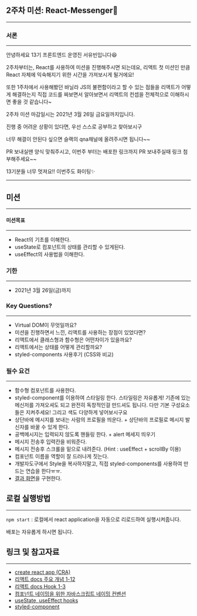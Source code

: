## 2주차 미션: React-Messenger💌

---

### 서론

---

안녕하세요 13기 프론트엔드 운영진 서유빈입니다😆

2주차부터는, React를 사용하여 미션을 진행해주시면 되는데요, 리액트 첫 미션인 만큼 React 자체에 익숙해지기 위한 시간을 가져보시게 될거에요!

또한 1주차에서 사용해봤던 바닐라 JS의 불편함이라고 할 수 있는 점들을 리액트가 어떻게 해결하는지 직접 코드를 짜보면서 알아보면서 리액트의 컨셉을 전체적으로 이해하시면 좋을 것 같습니다~

2주차 미션 마감일시는 2021년 3월 26일 금요일까지입니다.

진행 중 어려운 상황이 있다면, 우선 스스로 공부하고 찾아보시구

너무 해결이 안된다 싶으면 슬랙의 qna채널에 올려주시면 됩니다~~

PR 보내실땐 양식 맞춰주시고, 이번주 부터는 배포한 링크까지 PR 보내주실때 링크 첨부해주세요~~

13기분들 너무 멋져요!! 이번주도 화이팅✨

---

## 미션

---

#### 미션목표

---

- React의 기초를 이해한다.
- useState로 컴포넌트의 상태를 관리할 수 있게된다.
- useEffect의 사용법을 이해한다.

### 기한

---

- 2021년 3월 26일(금)까지

### Key Questions?

---

- Virtual DOM이 무엇일까요?
- 미션을 진행하면서 느낀, 리액트를 사용하는 장점이 있었다면?
- 리액트에서 클래스형과 함수형은 어떤차이가 있을까요?
- 리액트에서는 상태를 어떻게 관리할까요?
- styled-components 사용후기 (CSS와 비교)

### 필수 요건

---

- 함수형 컴포넌트를 사용한다.
- styled-component를 이용하여 스타일링 한다. 스타일링은 자유롭게! 기존에 있는 메신저를 가져오셔도 되고 완전히 독창적인걸 만드셔도 됩니다.
  다만 기본 구성요소들은 지켜주세요! 그리고 색도 다양하게 넣어보시구요
- 상단바에 메시지를 보내는 사람의 프로필을 띄운다. + 상단바의 프로필로 메시지 발신자를 바꿀 수 있게 한다.
- 공백메시지는 입력되지 않도록 핸들링 한다. + alert 메세지 띄우기
- 메시지 전송후 입력칸을 비워준다.
- 메시지 전송후 스크롤을 밑으로 내려준다. (Hint : useEffect + scrollBy 이용)
- 컴포넌트 이름을 역할이 잘 드러나게 짓는다.
- 개발자도구에서 Style을 복사하지말고, 직접 styled-components를 사용하여 만드는 연습을 한다ㅠㅠ.
- [결과 화면](https://react-messenger-12th-2z7y80m5p.vercel.app/chat/:nayubin)을 구현한다.

## 로컬 실행방법

---

`npm start` : 로컬에서 react application을 자동으로 리로드하여 실행시켜줍니다.

배포는 자유롭게 하시면 됩니다.

## 링크 및 참고자료

---

- [create react app (CRA)](https://create-react-app.dev/docs/getting-started/)
- [리액트 docs 주요 개념 1-12](https://ko.reactjs.org/docs/hello-world.html)
- [리액트 docs Hook 1-3](https://ko.reactjs.org/docs/hooks-intro.html)
- [컴포넌트 네이밍을 위한 자바스크립트 네이밍 컨벤션](https://velog.io/@cada/%EC%9E%90%EB%B0%94%EC%8A%A4%ED%81%AC%EB%A6%BD%ED%8A%B8-%EC%8A%A4%ED%83%80%EC%9D%BC-%EA%B0%80%EC%9D%B4%EB%93%9C-%EB%84%A4%EC%9D%B4%EB%B0%8D-%EC%BB%A8%EB%B2%A4%EC%85%98-%ED%8E%B8)
- [useState, useEffect hooks](https://velog.io/@velopert/react-hooks#1-usestate)
- [styled-component](https://styled-components.com/docs/basics#getting-started)
